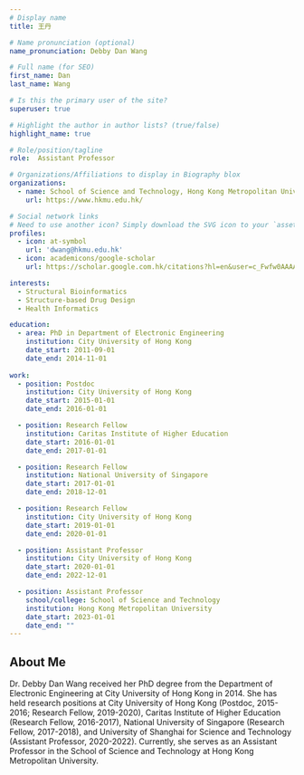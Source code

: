 ```yaml
---
# Display name
title: 王丹

# Name pronunciation (optional)
name_pronunciation: Debby Dan Wang

# Full name (for SEO)
first_name: Dan
last_name: Wang

# Is this the primary user of the site?
superuser: true

# Highlight the author in author lists? (true/false)
highlight_name: true

# Role/position/tagline
role:  Assistant Professor

# Organizations/Affiliations to display in Biography blox
organizations:
  - name: School of Science and Technology, Hong Kong Metropolitan University
    url: https://www.hkmu.edu.hk/

# Social network links
# Need to use another icon? Simply download the SVG icon to your `assets/media/icons/` folder.
profiles:
  - icon: at-symbol
    url: 'dwang@hkmu.edu.hk'
  - icon: academicons/google-scholar
    url: https://scholar.google.com.hk/citations?hl=en&user=c_Fwfw0AAAAJ

interests:
  - Structural Bioinformatics
  - Structure-based Drug Design
  - Health Informatics

education:
  - area: PhD in Department of Electronic Engineering 
    institution: City University of Hong Kong
    date_start: 2011-09-01
    date_end: 2014-11-01
    
work:
  - position: Postdoc
    institution: City University of Hong Kong
    date_start: 2015-01-01
    date_end: 2016-01-01

  - position: Research Fellow
    institution: Caritas Institute of Higher Education
    date_start: 2016-01-01
    date_end: 2017-01-01

  - position: Research Fellow
    institution: National University of Singapore
    date_start: 2017-01-01
    date_end: 2018-12-01

  - position: Research Fellow
    institution: City University of Hong Kong
    date_start: 2019-01-01
    date_end: 2020-01-01

  - position: Assistant Professor
    institution: City University of Hong Kong
    date_start: 2020-01-01
    date_end: 2022-12-01

  - position: Assistant Professor
    school/college: School of Science and Technology
    institution: Hong Kong Metropolitan University
    date_start: 2023-01-01
    date_end: ""
---
```


## About Me
Dr. Debby Dan Wang received her PhD degree from the Department of Electronic Engineering at City University of Hong Kong in 2014. She has held research positions at City University of Hong Kong (Postdoc, 2015-2016; Research Fellow, 2019-2020), Caritas Institute of Higher Education (Research Fellow, 2016-2017), National University of Singapore (Research Fellow, 2017-2018), and University of Shanghai for Science and Technology (Assistant Professor, 2020-2022). Currently, she serves as an Assistant Professor in the School of Science and Technology at Hong Kong Metropolitan University.
